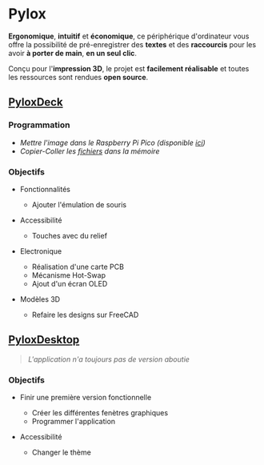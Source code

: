 # Pylox

**Ergonomique**, **intuitif** et **économique**, ce périphérique d'ordinateur vous offre la possibilité de pré-enregistrer des **textes** et des **raccourcis** pour les avoir **à porter de main**, **en un seul clic**.

Conçu pour l'**impression 3D**, le projet est **facilement réalisable** et toutes les ressources sont rendues **open source**.

## [PyloxDeck](PyloxDeck/)

### Programmation

- *Mettre l'image dans le Raspberry Pi Pico (disponible [ici](https://circuitpython.org/board/raspberry_pi_pico/))*
- *Copier-Coller les [fichiers](PyloxDeck/Code/) dans la mémoire*

### Objectifs

- Fonctionnalités
  - Ajouter l'émulation de souris

- Accessibilité
  - Touches avec du relief

- Electronique
  - Réalisation d'une carte PCB
  - Mécanisme Hot-Swap
  - Ajout d'un écran OLED

- Modèles 3D
  - Refaire les designs sur FreeCAD

## [PyloxDesktop](PyloxDesktop/)

> *L'application n'a toujours pas de version aboutie*

### Objectifs

- Finir une première version fonctionnelle
  - Créer les différentes fenètres graphiques
  - Programmer l'application

- Accessibilité
  - Changer le thème
